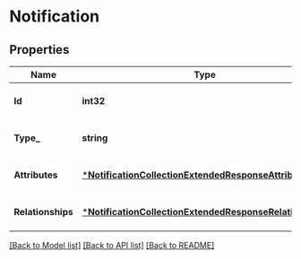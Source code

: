 # Notification

## Properties
Name | Type | Description | Notes
------------ | ------------- | ------------- | -------------
**Id** | **int32** |  | [optional] [default to null]
**Type_** | **string** |  | [optional] [default to null]
**Attributes** | [***NotificationCollectionExtendedResponseAttributes**](NotificationCollectionExtendedResponse_attributes.md) |  | [optional] [default to null]
**Relationships** | [***NotificationCollectionExtendedResponseRelationships**](NotificationCollectionExtendedResponse_relationships.md) |  | [optional] [default to null]

[[Back to Model list]](../README.md#documentation-for-models) [[Back to API list]](../README.md#documentation-for-api-endpoints) [[Back to README]](../README.md)


